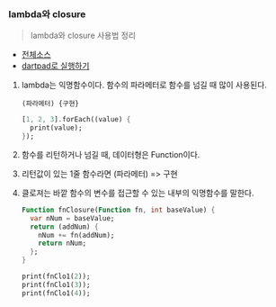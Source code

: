 ### lambda와 closure
> lambda와 closure 사용법 정리

- [전체소스](lambda_closure.dart)
- [dartpad로 실행하기](https://dartpad.dev/a2208065fff51effb05d4fd1d9fb6d2f)

1. lambda는 익명함수이다. 함수의 파라메터로 함수를 넘길 때 많이 사용된다. 
    ~~~
    (파라메터) {구현} 
    ~~~

    ~~~dart
    [1, 2, 3].forEach((value) {
      print(value);
    });
    ~~~

3. 함수를 리턴하거나 넘길 때, 데이터형은 Function이다. 
4. 리턴값이 있는 1줄 함수라면 (파라메터) => 구현
5. 클로져는 바깥 함수의 변수를 접근할 수 있는 내부의 익명함수를 말한다. 
   ~~~dart
   Function fnClosure(Function fn, int baseValue) {
     var nNum = baseValue;
     return (addNum) {
       nNum += fn(addNum);
       return nNum;
     };
   }

   print(fnClo1(2));
   print(fnClo1(3));
   print(fnClo1(4)); 
   ~~~
